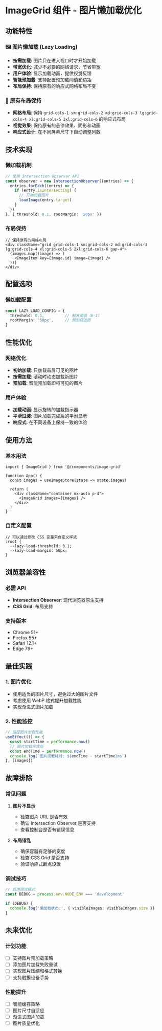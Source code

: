 # ImageGrid 组件 - 图片懒加载优化

## 功能特性

### 🖼️ 图片懒加载 (Lazy Loading)
- **按需加载**: 图片只在进入视口时才开始加载
- **带宽优化**: 减少不必要的网络请求，节省带宽
- **用户体验**: 显示加载动画，提供视觉反馈
- **智能预加载**: 支持配置预加载阈值和边距
- **布局保持**: 保持原有的响应式网格布局不变

### 🎨 原有布局保持
- **网格布局**: 保持 `grid-cols-1 sm:grid-cols-2 md:grid-cols-3 lg:grid-cols-4 xl:grid-cols-5 2xl:grid-cols-6` 的响应式布局
- **视觉效果**: 保持原有的悬停效果、阴影和动画
- **响应式设计**: 在不同屏幕尺寸下自动调整列数

## 技术实现

### 懒加载机制
```typescript
// 使用 Intersection Observer API
const observer = new IntersectionObserver((entries) => {
  entries.forEach((entry) => {
    if (entry.isIntersecting) {
      // 开始加载图片
      loadImage(entry.target)
    }
  })
}, { threshold: 0.1, rootMargin: '50px' })
```

### 布局保持
```tsx
// 保持原有的网格布局
<div className="grid grid-cols-1 sm:grid-cols-2 md:grid-cols-3 lg:grid-cols-4 xl:grid-cols-5 2xl:grid-cols-6 gap-4">
  {images.map((image) => (
    <ImageItem key={image.id} image={image} />
  ))}
</div>
```

## 配置选项

### 懒加载配置
```typescript
const LAZY_LOAD_CONFIG = {
  threshold: 0.1,         // 触发阈值（0-1）
  rootMargin: '50px',     // 预加载边距
}
```

## 性能优化

### 网络优化
- **初始加载**: 只加载首屏可见的图片
- **按需加载**: 滚动时动态加载新图片
- **预加载**: 智能预加载即将可见的图片

### 用户体验
- **加载动画**: 显示旋转的加载指示器
- **平滑过渡**: 图片加载完成后的平滑显示
- **响应式**: 在不同设备上保持一致的体验

## 使用方法

### 基本用法
```tsx
import { ImageGrid } from '@/components/image-grid'

function App() {
  const images = useImageStore(state => state.images)
  
  return (
    <div className="container mx-auto p-4">
      <ImageGrid images={images} />
    </div>
  )
}
```

### 自定义配置
```tsx
// 可以通过修改 CSS 变量来自定义样式
:root {
  --lazy-load-threshold: 0.1;
  --lazy-load-margin: 50px;
}
```

## 浏览器兼容性

### 必需 API
- **Intersection Observer**: 现代浏览器原生支持
- **CSS Grid**: 布局支持

### 支持版本
- Chrome 51+
- Firefox 55+
- Safari 12.1+
- Edge 79+

## 最佳实践

### 1. 图片优化
- 使用适当的图片尺寸，避免过大的图片文件
- 考虑使用 WebP 格式提升加载性能
- 实现渐进式图片加载

### 2. 性能监控
```typescript
// 监控图片加载性能
useEffect(() => {
  const startTime = performance.now()
  // 图片加载完成后
  const endTime = performance.now()
  console.log(`图片加载耗时: ${endTime - startTime}ms`)
}, [images])
```

## 故障排除

### 常见问题

1. **图片不显示**
   - 检查图片 URL 是否有效
   - 确认 Intersection Observer 是否支持
   - 查看控制台是否有错误信息

2. **布局错乱**
   - 确保容器有足够的宽度
   - 检查 CSS Grid 是否支持
   - 验证响应式断点设置

### 调试技巧
```typescript
// 启用调试模式
const DEBUG = process.env.NODE_ENV === 'development'

if (DEBUG) {
  console.log('懒加载状态:', { visibleImages: visibleImages.size })
}
```

## 未来优化

### 计划功能
- [ ] 支持图片预加载策略
- [ ] 添加图片加载失败重试
- [ ] 实现图片压缩和格式转换
- [ ] 支持触摸设备手势

### 性能提升
- [ ] 智能缓存策略
- [ ] 图片尺寸自适应
- [ ] 渐进式图片加载
- [ ] 图片质量优化 